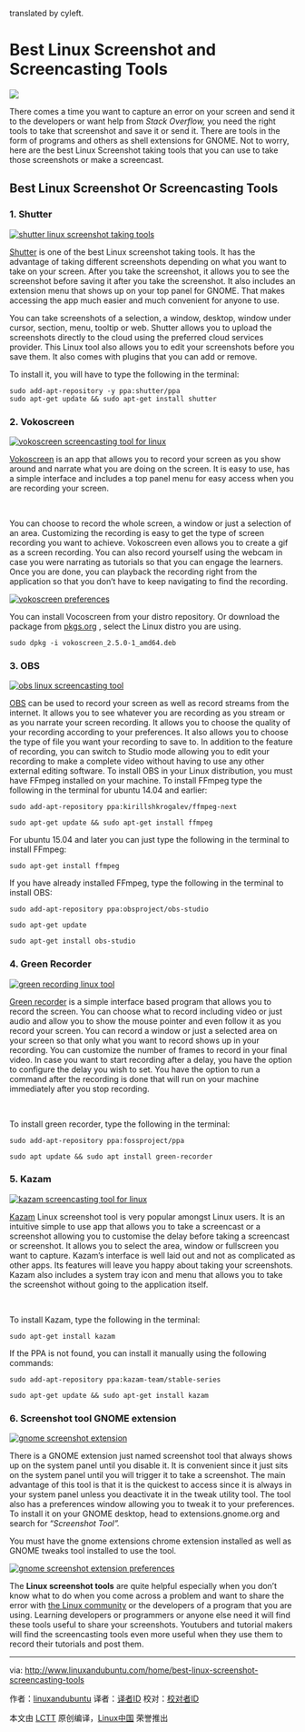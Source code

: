 translated by cyleft.

Best Linux Screenshot and Screencasting Tools
======
![](http://www.linuxandubuntu.com/uploads/2/1/1/5/21152474/best-linux-screenshot-and-screencasting-tools_orig.jpg)

There comes a time you want to capture an error on your screen and send it to the developers or want help from _Stack Overflow,_ you need the right tools to take that screenshot and save it or send it. There are tools in the form of programs and others as shell extensions for GNOME. Not to worry, here are the best Linux Screenshot taking tools that you can use to take those screenshots or make a screencast.

## Best Linux Screenshot Or Screencasting Tools

### 1\. Shutter

 [![shutter linux screenshot taking tools](http://www.linuxandubuntu.com/uploads/2/1/1/5/21152474/shutter-linux-screenshot-taking-tools_orig.jpg)][2] 
 
[Shutter][3] is one of the best Linux screenshot taking tools. It has the advantage of taking different screenshots depending on what you want to take on your screen. After you take the screenshot, it allows you to see the screenshot before saving it after you take the screenshot. It also includes an extension menu that shows up on your top panel for GNOME. That makes accessing the app much easier and much convenient for anyone to use.

​You can take screenshots of a selection, a window, desktop, window under cursor, section, menu, tooltip or web. Shutter allows you to upload the screenshots directly to the cloud using the preferred cloud services provider. This Linux tool also allows you to edit your screenshots before you save them. It also comes with plugins that you can add or remove.

To install it, you will have to type the following in the terminal:

```
sudo add-apt-repository -y ppa:shutter/ppa
sudo apt-get update && sudo apt-get install shutter
```

### 2. Vokoscreen

 [![vokoscreen screencasting tool for linux](http://www.linuxandubuntu.com/uploads/2/1/1/5/21152474/vokoscreen-screencasting-tool-for-linux_orig.jpg)][4] 
 
 
[Vokoscreen][5] is an app that allows you to record your screen as you show around and narrate what you are doing on the screen. It is easy to use, has a simple interface and includes a top panel menu for easy access when you are recording your screen.

​

You can choose to record the whole screen, a window or just a selection of an area. Customizing the recording is easy to get the type of screen recording you want to achieve. Vokoscreen even allows you to create a gif as a screen recording. You can also record yourself using the webcam in case you were narrating as tutorials so that you can engage the learners. Once you are done, you can playback the recording right from the application so that you don’t have to keep navigating to find the recording.

 [![vokoscreen preferences](http://www.linuxandubuntu.com/uploads/2/1/1/5/21152474/vokoscreen-preferences_orig.jpg)][6] 

You can install Vocoscreen from your distro repository. Or download the package from [pkgs.org][7] , select the Linux distro you are using.

```
sudo dpkg -i vokoscreen_2.5.0-1_amd64.deb
```

### 3. OBS

 [![obs linux screencasting tool](http://www.linuxandubuntu.com/uploads/2/1/1/5/21152474/obs-linux-screencasting-tool_orig.jpg)][8]
 
[OBS][9] can be used to record your screen as well as record streams from the internet. It allows you to see whatever you are recording as you stream or as you narrate your screen recording. It allows you to choose the quality of your recording according to your preferences. It also allows you to choose the type of file you want your recording to save to. In addition to the feature of recording, you can switch to Studio mode allowing you to edit your recording to make a complete video without having to use any other external editing software. To install OBS in your Linux distribution, you must have FFmpeg installed on your machine. To install FFmpeg type the following in the terminal for ubuntu 14.04 and earlier:

```
sudo add-apt-repository ppa:kirillshkrogalev/ffmpeg-next

sudo apt-get update && sudo apt-get install ffmpeg
```

​For ubuntu 15.04 and later you can just type the following in the terminal to install FFmpeg:

```
sudo apt-get install ffmpeg
```

​If you have already installed FFmpeg, type the following in the terminal to install OBS:

```
sudo add-apt-repository ppa:obsproject/obs-studio

sudo apt-get update

sudo apt-get install obs-studio
```

### 4. Green Recorder

 [![green recording linux tool](http://www.linuxandubuntu.com/uploads/2/1/1/5/21152474/green-recording-linux-tool_orig.jpg)][10] 

[Green recorder][11] is a simple interface based program that allows you to record the screen. You can choose what to record including video or just audio and allow you to show the mouse pointer and even follow it as you record your screen. You can record a window or just a selected area on your screen so that only what you want to record shows up in your recording. You can customize the number of frames to record in your final video. In case you want to start recording after a delay, you have the option to configure the delay you wish to set. You have the option to run a command after the recording is done that will run on your machine immediately after you stop recording.

​

To install green recorder, type the following in the terminal:

```
sudo add-apt-repository ppa:fossproject/ppa

sudo apt update && sudo apt install green-recorder
```

### 5. Kazam

 [![kazam screencasting tool for linux](http://www.linuxandubuntu.com/uploads/2/1/1/5/21152474/kazam-screencasting-tool-for-linux_orig.jpg)][12]

[Kazam][13] Linux screenshot tool is very popular amongst Linux users. It is an intuitive simple to use app that allows you to take a screencast or a screenshot allowing you to customise the delay before taking a screencast or screenshot. It allows you to select the area, window or fullscreen you want to capture. Kazam’s interface is well laid out and not as complicated as other apps. Its features will leave you happy about taking your screenshots. Kazam also includes a system tray icon and menu that allows you to take the screenshot without going to the application itself.

​​

To install Kazam, type the following in the terminal:

```
sudo apt-get install kazam
```

​If the PPA is not found, you can install it manually using the following commands:

```
sudo add-apt-repository ppa:kazam-team/stable-series

sudo apt-get update && sudo apt-get install kazam
```

### 6. Screenshot tool GNOME extension

 [![gnome screenshot extension](http://www.linuxandubuntu.com/uploads/2/1/1/5/21152474/gnome-screenshot-extension-compressed_orig.jpg)][1] 

There is a GNOME extension just named screenshot tool that always shows up on the system panel until you disable it. It is convenient since it just sits on the system panel until you will trigger it to take a screenshot. The main advantage of this tool is that it is the quickest to access since it is always in your system panel unless you deactivate it in the tweak utility tool. The tool also has a preferences window allowing you to tweak it to your preferences. To install it on your GNOME desktop, head to extensions.gnome.org and search for “_Screenshot Tool”._ 

You must have the gnome extensions chrome extension installed as well as GNOME tweaks tool installed to use the tool.

 [![gnome screenshot extension preferences](http://www.linuxandubuntu.com/uploads/2/1/1/5/21152474/gnome-screenshot-extension-preferences_orig.jpg)][14] 

The **Linux screenshot tools** are quite helpful especially when you don’t know what to do when you come across a problem and want to share the error with [the Linux community][15] or the developers of a program that you are using. Learning developers or programmers or anyone else need it will find these tools useful to share your screenshots. Youtubers and tutorial makers will find the screencasting tools even more useful when they use them to record their tutorials and post them.​


--------------------------------------------------------------------------------

via: http://www.linuxandubuntu.com/home/best-linux-screenshot-screencasting-tools

作者：[linuxandubuntu][a]
译者：[译者ID](https://github.com/译者ID)
校对：[校对者ID](https://github.com/校对者ID)

本文由 [LCTT](https://github.com/LCTT/TranslateProject) 原创编译，[Linux中国](https://linux.cn/) 荣誉推出

[a]:http://www.linuxandubuntu.com
[1]:http://www.linuxandubuntu.com/uploads/2/1/1/5/21152474/gnome-screenshot-extension-compressed_orig.jpg
[2]:http://www.linuxandubuntu.com/uploads/2/1/1/5/21152474/shutter-linux-screenshot-taking-tools_orig.jpg
[3]:http://shutter-project.org/
[4]:http://www.linuxandubuntu.com/uploads/2/1/1/5/21152474/vokoscreen-screencasting-tool-for-linux_orig.jpg
[5]:https://github.com/vkohaupt/vokoscreen
[6]:http://www.linuxandubuntu.com/uploads/2/1/1/5/21152474/vokoscreen-preferences_orig.jpg
[7]:https://pkgs.org/download/vokoscreen
[8]:http://www.linuxandubuntu.com/uploads/2/1/1/5/21152474/obs-linux-screencasting-tool_orig.jpg
[9]:https://obsproject.com/
[10]:http://www.linuxandubuntu.com/uploads/2/1/1/5/21152474/green-recording-linux-tool_orig.jpg
[11]:https://github.com/foss-project/green-recorder
[12]:http://www.linuxandubuntu.com/uploads/2/1/1/5/21152474/kazam-screencasting-tool-for-linux_orig.jpg
[13]:https://launchpad.net/kazam
[14]:http://www.linuxandubuntu.com/uploads/2/1/1/5/21152474/gnome-screenshot-extension-preferences_orig.jpg
[15]:http://www.linuxandubuntu.com/home/top-10-communities-to-help-you-learn-linux
